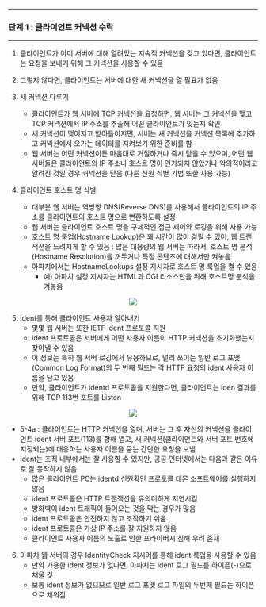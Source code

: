 -----
### 단계 1 : 클라이언트 커넥션 수락
-----
1. 클라이언트가 이미 서버에 대해 열려있는 지속적 커넥션을 갖고 있다면, 클라이언트는 요청을 보내기 위해 그 커넥션을 사용할 수 있음
2. 그렇지 않다면, 클라이언트는 서버에 대한 새 커넥션을 열 필요가 없음
3. 새 커넥션 다루기
   - 클라이언트가 웹 서버에 TCP 커넥션을 요청하면, 웹 서버는 그 커넥션을 맺고 TCP 커넥션에서 IP 주소를 추출해 어떤 클라이언트가 잇는지 확인
   - 새 커넥션이 맺어지고 받아들이지면, 서버는 새 커넥션을 커넥션 목록에 추가하고 커넥션에서 오가는 데이터를 지켜보기 위한 준비를 함
   - 웹 서버는 어떤 커넥션이든 마음대로 거절하거나 즉시 닫을 수 있으며, 어떤 웹 서버들은 클라이언트의 IP 주소나 호스트 명이 인가되지 않았거나 악의적이라고 알려진 것일 경우 커넥션을 닫음 (다른 신원 식별 기법 또한 사용 가능)

4. 클라이언트 호스트 명 식별
   - 대부분 웹 서버는 역방향 DNS(Reverse DNS)를 사용해서 클라이언트의 IP 주소를 클라이언트의 호스트 명으로 변환하도록 설정
   - 웹 서버는 클라이언트 호스트 명을 구체적인 접근 제어와 로깅을 위해 사용 가능
   - 호스트 명 룩업(Hostname Lookup)은 꽤 시간이 많이 걸릴 수 있어, 웹 트랜잭션을 느려지게 할 수 있음 :  많은 대용량의 웹 서버는 따라서, 호스트 명 분석(Hostname Resolution)을 꺼두거나 특정 콘텐츠에 대해서만 켜놓음
   - 아파치에서는 HostnameLookups 설정 지시자로 호스트 명 룩업을 켤 수 있음
     + 예) 아파치 설정 지시자는 HTML과 CGI 리소스만을 위해 호스트명 분석을 켜놓음
<div align="center">
<img src="https://github.com/user-attachments/assets/0c625196-988c-44e2-87d0-a94860897a84">
</div>

5. ident를 통해 클라이언트 사용자 알아내기
   - 몇몇 웹 서버는 또한 IETF ident 프로토콜 지원
   - ident 프로토콜은 서버에게 어떤 사용자 이름이 HTTP 커넥션을 초기화했는지 찾아낼 수 있음
   - 이 정보는 특히 웹 서버 로깅에서 유용하므로, 널리 쓰이는 일반 로그 포맷(Common Log Format)의 두 번째 필드는 각 HTTP 요청의 ident 사용자 이름을 담고 있음
   - 만약, 클라이언트가 identd 프로토콜을 지원한다면, 클라이언트는 iden 결과를 위해 TCP 113번 포트를 Listen
<div align="center">
<img src="https://github.com/user-attachments/assets/b239fc55-cccf-49c9-897c-03aed7354ce9">
</div>

   - 5-4a : 클라이언트는 HTTP 커넥션을 열며, 서버는 그 후 자신의 커넥션을 클라이언트 ident 서버 포트(113)를 향해 열고, 새 커넥션(클라이언트와 서버 포트 번호에 지정되는)에 대응하는 사용자 이름을 묻는 간단한 요청을 보냄
   - ident는 조직 내부에서는 잘 사용할 수 있지만, 공공 인터넷에서는 다음과 같은 이유로 잘 동작하지 않음
     + 많은 클라이언트 PC는 identd 신원확인 프로토콜 데몬 소프트웨어를 실행하지 않음
     + ident 프로토콜은 HTTP 트랜잭션을 유의미하게 지연시킴
     + 방화벽이 ident 트래픽이 들어오는 것을 막는 경우가 많음
     + ident 프로토콜은 안전하지 않고 조작하기 쉬움
     + ident 프로토콜은 가상 IP 주소를 잘 지원하지 않음
     + 클라이언트 사용자 이름의 노출로 인한 프라이버시 침해 우려 존재

6. 아파치 웹 서버의 경우 IdentityCheck 지시어를 통해 ident 룩업을 사용할 수 있음
   - 만약 가용한 ident 정보가 없다면, 아파치는 ident 로그 필드를 하이픈(-)으로 채울 것
   - 보통 ident 정보가 없으므로 일반 로그 포맷 로그 파일의 두번째 필드는 하이픈으로 채워짐
